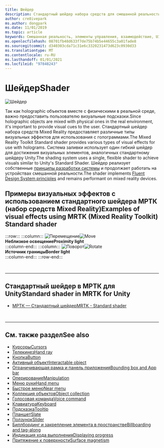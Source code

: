 ```yaml
---
title: Шейдер
description: Стандартный шейдер набора средств для смешанной реальности предоставляет различные типы визуальных эффектов, которые можно использовать с голограммами.
author: cre8ivepark
ms.author: dongpark
ms.date: 11/01/2019
ms.topic: article
keywords: Смешанная реальность, элементы управления, взаимодействие, UI, UX, шейдер, гарнитура смешанной реальности, гарнитура Windows Mixed Reality, гарнитура виртуальной реальности, HoloLens, МРТК, набор средств смешанной реальности, визуальные эффекты
ms.openlocfilehash: 08701fb48d633f7de75b74b5e44655c3a01fade8
ms.sourcegitcommit: d340303cda71c31e6c3320231473d623c0930d33
ms.translationtype: MT
ms.contentlocale: ru-RU
ms.lasthandoff: 01/01/2021
ms.locfileid: "97848243"
---
```

# <a name="shader"></a><span data-ttu-id="7704e-104">Шейдер</span><span class="sxs-lookup"><span data-stu-id="7704e-104">Shader</span></span>

![Шейдер](images/UX_Hero_StandardShader.jpg)

<span data-ttu-id="7704e-106">Так как holographic объектов вместе с физическими в реальной среде, важно предоставить пользователю визуальные подсказки.</span><span class="sxs-lookup"><span data-stu-id="7704e-106">Since holographic objects are mixed with physical ones in the real environment, it's important to provide visual cues to the user.</span></span> <span data-ttu-id="7704e-107">Стандартный шейдер набора средств Mixed Reality предоставляет различные типы визуальных эффектов для использования с голограммами.</span><span class="sxs-lookup"><span data-stu-id="7704e-107">The Mixed Reality Toolkit Standard shader provides various types of visual effects for use with holograms.</span></span> <span data-ttu-id="7704e-108">Система заливки использует один гибкий шейдер для достижения визуальных элементов, аналогичных стандартному шейдеру Unity.</span><span class="sxs-lookup"><span data-stu-id="7704e-108">The shading system uses a single, flexible shader to achieve visuals similar to Unity's Standard Shader.</span></span> <span data-ttu-id="7704e-109">Шейдер реализует собственные [принципы разработки системы](https://www.microsoft.com/design/fluent/#/) и продолжает работать на устройствах смешанной реальности.</span><span class="sxs-lookup"><span data-stu-id="7704e-109">The shader implements [Fluent Design System principles](https://www.microsoft.com/design/fluent/#/) and remains performant on mixed reality devices.</span></span>
<br>

## <a name="examples-of-visual-effects-using-mrtk-mixed-reality-toolkit-standard-shader"></a><span data-ttu-id="7704e-110">Примеры визуальных эффектов с использованием стандартного шейдера МРТК (набор средств Mixed Reality)</span><span class="sxs-lookup"><span data-stu-id="7704e-110">Examples of visual effects using MRTK (Mixed Reality Toolkit) Standard shader</span></span> 
:::row:::
    :::column:::
       <span data-ttu-id="7704e-111">![Перемещение](images/UX_Button_Affordance_ProximityLight.jpg)</span><span class="sxs-lookup"><span data-stu-id="7704e-111">![Move](images/UX_Button_Affordance_ProximityLight.jpg)</span></span><br>
       <span data-ttu-id="7704e-112">**Неблизкое освещение**</span><span class="sxs-lookup"><span data-stu-id="7704e-112">**Proximity light**</span></span><br>
    :::column-end:::
    :::column:::
       <span data-ttu-id="7704e-113">![Поворот](images/UX_Button_Affordance_FocusHighlight.jpg)</span><span class="sxs-lookup"><span data-stu-id="7704e-113">![Rotate](images/UX_Button_Affordance_FocusHighlight.jpg)</span></span><br>
        <span data-ttu-id="7704e-114">**Источник границы**</span><span class="sxs-lookup"><span data-stu-id="7704e-114">**Border light**</span></span><br>
    :::column-end:::
:::row-end:::

<br>

---

## <a name="standard-shader-in-mrtk-for-unity"></a><span data-ttu-id="7704e-115">Стандартный шейдер в МРТК для Unity</span><span class="sxs-lookup"><span data-stu-id="7704e-115">Standard shader in MRTK for Unity</span></span>

* [<span data-ttu-id="7704e-116">МРТК — Стандартный шейдер</span><span class="sxs-lookup"><span data-stu-id="7704e-116">MRTK - Standard shader</span></span>](https://microsoft.github.io/MixedRealityToolkit-Unity/Documentation/README_MRTKStandardShader.html)

<br>

---

## <a name="see-also"></a><span data-ttu-id="7704e-117">См. также раздел</span><span class="sxs-lookup"><span data-stu-id="7704e-117">See also</span></span>

* [<span data-ttu-id="7704e-118">Курсоры</span><span class="sxs-lookup"><span data-stu-id="7704e-118">Cursors</span></span>](cursors.md)
* [<span data-ttu-id="7704e-119">Телекинез</span><span class="sxs-lookup"><span data-stu-id="7704e-119">Hand ray</span></span>](point-and-commit.md)
* [<span data-ttu-id="7704e-120">Кнопка</span><span class="sxs-lookup"><span data-stu-id="7704e-120">Button</span></span>](button.md)
* [<span data-ttu-id="7704e-121">Активный объект</span><span class="sxs-lookup"><span data-stu-id="7704e-121">Interactable object</span></span>](interactable-object.md)
* [<span data-ttu-id="7704e-122">Ограничивающая рамка и панель приложения</span><span class="sxs-lookup"><span data-stu-id="7704e-122">Bounding box and App bar</span></span>](app-bar-and-bounding-box.md)
* [<span data-ttu-id="7704e-123">Оперирование</span><span class="sxs-lookup"><span data-stu-id="7704e-123">Manipulation</span></span>](direct-manipulation.md)
* [<span data-ttu-id="7704e-124">Меню руки</span><span class="sxs-lookup"><span data-stu-id="7704e-124">Hand menu</span></span>](hand-menu.md)
* [<span data-ttu-id="7704e-125">Быстрое меню</span><span class="sxs-lookup"><span data-stu-id="7704e-125">Near menu</span></span>](near-menu.md)
* [<span data-ttu-id="7704e-126">Коллекция объектов</span><span class="sxs-lookup"><span data-stu-id="7704e-126">Object collection</span></span>](object-collection.md)
* [<span data-ttu-id="7704e-127">Голосовая команда</span><span class="sxs-lookup"><span data-stu-id="7704e-127">Voice command</span></span>](voice-input.md)
* [<span data-ttu-id="7704e-128">Клавиатура</span><span class="sxs-lookup"><span data-stu-id="7704e-128">Keyboard</span></span>](keyboard.md)
* [<span data-ttu-id="7704e-129">Подсказка</span><span class="sxs-lookup"><span data-stu-id="7704e-129">Tooltip</span></span>](tooltip.md)
* [<span data-ttu-id="7704e-130">Планшет</span><span class="sxs-lookup"><span data-stu-id="7704e-130">Slate</span></span>](slate.md)
* [<span data-ttu-id="7704e-131">Ползунок</span><span class="sxs-lookup"><span data-stu-id="7704e-131">Slider</span></span>](slider.md)
* [<span data-ttu-id="7704e-132">Биллбординг и закрепление элемента в пространстве</span><span class="sxs-lookup"><span data-stu-id="7704e-132">Billboarding and tag-along</span></span>](billboarding-and-tag-along.md)
* [<span data-ttu-id="7704e-133">Индикация хода выполнения</span><span class="sxs-lookup"><span data-stu-id="7704e-133">Displaying progress</span></span>](progress.md)
* [<span data-ttu-id="7704e-134">Притяжение к поверхности</span><span class="sxs-lookup"><span data-stu-id="7704e-134">Surface magnetism</span></span>](surface-magnetism.md)
